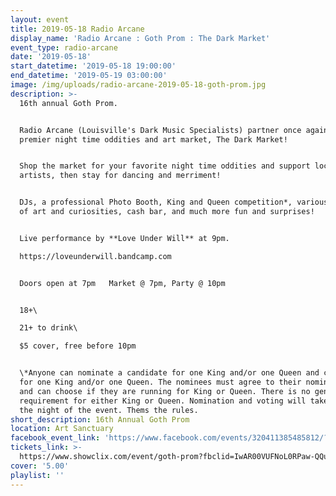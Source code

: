 ```yaml
---
layout: event
title: 2019-05-18 Radio Arcane
display_name: 'Radio Arcane : Goth Prom : The Dark Market'
event_type: radio-arcane
date: '2019-05-18'
start_datetime: '2019-05-18 19:00:00'
end_datetime: '2019-05-19 03:00:00'
image: /img/uploads/radio-arcane-2019-05-18-goth-prom.jpg
description: >-
  16th annual Goth Prom.


  Radio Arcane (Louisville's Dark Music Specialists) partner once again with the
  premier night time oddities and art market, The Dark Market!


  Shop the market for your favorite night time oddities and support local
  artists, then stay for dancing and merriment!


  DJs, a professional Photo Booth, King and Queen competition*, various vendors
  of art and curiosities, cash bar, and much more fun and surprises!


  Live performance by **Love Under Will** at 9pm.  

  https://loveunderwill.bandcamp.com


  Doors open at 7pm   Market @ 7pm, Party @ 10pm


  18+\

  21+ to drink\

  $5 cover, free before 10pm


  \*Anyone can nominate a candidate for one King and/or one Queen and can vote
  for one King and/or one Queen. The nominees must agree to their nomination,
  and can choose if they are running for King or Queen. There is no gender
  requirement for either King or Queen. Nomination and voting will take place
  the night of the event. Thems the rules.
short_description: 16th Annual Goth Prom
location: Art Sanctuary
facebook_event_link: 'https://www.facebook.com/events/320411385485812/?event_time_id=320411395485811'
tickets_link: >-
  https://www.showclix.com/event/goth-prom?fbclid=IwAR00VUFNoL0RPaw-QQu1FUj9YYljq-1ZJzT9PbSQp7H6PUTNpq1GqFQXnes
cover: '5.00'
playlist: ''
---
```

